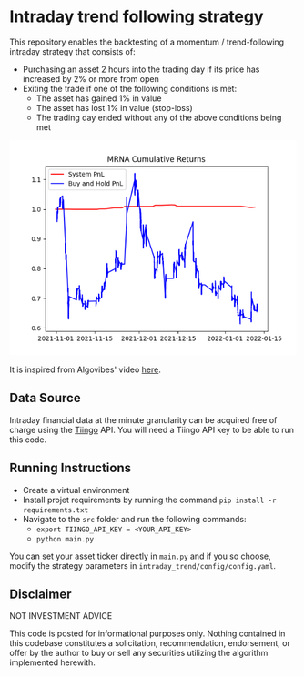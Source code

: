 # Intraday trend following strategy

This repository enables the backtesting of a momentum / trend-following intraday strategy that consists of:
- Purchasing an asset 2 hours into the trading day if its price has increased by 2% or more from open
- Exiting the trade if one of the following conditions is met:
  - The asset has gained 1% in value
  - The asset has lost 1% in value (stop-loss)
  - The trading day ended without any of the above conditions being met

![alt text](https://github.com/cta2106/algo-trading/blob/master/mrna_cumulative_returns.png)

It is inspired from Algovibes' video [here](https://www.youtube.com/watch?v=BhOdgrxWi5c).

## Data Source
Intraday financial data at the minute granularity can be acquired free of charge using the [Tiingo](https://www.tiingo.com/) API.
You will need a Tiingo API key to be able to run this code.

## Running Instructions
- Create a virtual environment
- Install projet requirements by running the command `pip install -r requirements.txt`
- Navigate to the `src` folder and run the following commands:
  - `export TIINGO_API_KEY = <YOUR_API_KEY>`
  - `python main.py`

You can set your asset ticker directly in `main.py` and if you so choose, modify the strategy parameters in `intraday_trend/config/config.yaml`.

## Disclaimer


NOT INVESTMENT ADVICE

This code is posted for informational purposes only. Nothing contained in this codebase constitutes a solicitation, recommendation, endorsement, or offer by the author to buy or sell any securities utilizing the algorithm implemented herewith.
